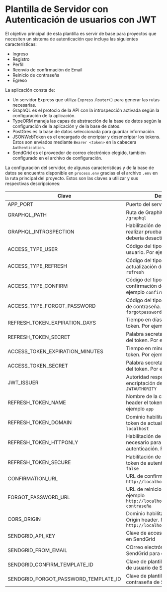 # Plantilla de Servidor con Autenticación de usuarios con JWT

El objetivo principal de esta plantilla es servir de base para proyectos que necesiten un sistema de autenticación que incluya las siguientes características:

* Ingreso
* Registro
* Perfil
* Reenvío de confirmación de Email
* Reinicio de contraseña
* Egreso

La aplicación consta de:
* Un servidor Express que utiliza `Express.Router()` para generar las rutas necesarias.
* GraphQL es el protoclo de la API con la introspección activada según la configuración de la aplicación.
* TypeORM maneja las capas de abstracción de la base de datos según la configuración de la aplicación y de la base de datos.
* PostGres es la base de datos seleccionada para guardar información.
* JSONWebToken es el encargado de encriptar y desencriptar los tokens. Estos son enviados mediante `Bearer <token>` en la cabecera `Authentication`.
* SendGrid es el proveedor de correo electrónico elegido, también configurado en el archivo de configuración.

La configuración del servidor, de algunas características y de la base de datos se encuentra disponible en `process.env` gracias el el archivo `.env` en la ruta principal del proyecto. Estos son las claves a utilizar y sus respectivas descripciones:

| Clave | Descripción |
| ----- | ----------- |
| APP_PORT | Puerto del servidor |
| GRAPHQL_PATH | Ruta de GraphiQL. Por ejemplo `/graphql` |
| GRAPHQL_INTROSPECTION | Habilitación de GraphiQL para realizar pruebas, en producción debería desactivarse |
| ACCESS_TYPE_USER | Código del tipo de acceso de usuario. Por ejemplo `user` |
| ACCESS_TYPE_REFRESH | Código del tipo de acceso de actualización de token. Por ejemplo `refresh` |
| ACCESS_TYPE_CONFIRM | Código del tipo de acceso de confirmación de usuario. Por ejemplo `confirm` |
| ACCESS_TYPE_FORGOT_PASSWORD | Código del tipo de acceso pérdida de contraseña. Por ejemplo `forgotpassword` |
| REFRESH_TOKEN_EXPIRATION_DAYS | Tiempo en días de vigencia del token. Por ejemplo `5` |
| REFRESH_TOKEN_SECRET | Palabra secreta para encriptación del token. Por ejemplo `SUPERSECRET` |
| ACCESS_TOKEN_EXPIRATION_MINUTES | Tiempo en minutos de vigencia del token. Por ejemplo `10` |
| ACCESS_TOKEN_SECRET | Palabra secreta para encriptación del token. Por ejemplo `SUPERSECRET2` |
| JWT_ISSUER | Autoridad responsable de la encriptación del token. Por ejemplo `JWTAUTHORITY` |
| REFRESH_TOKEN_NAME | Nombre de la cookie enviada en el header el token de actualización. Por ejemplo `app` |
| REFRESH_TOKEN_DOMAIN | Dominio habilitado para enviar el token de actualización. Por ejemplo `localhost` |
| REFRESH_TOKEN_HTTPONLY | Habilitación de protocolo HTTP necesario para token de autenticación. Por ejemplo `false` |
| REFRESH_TOKEN_SECURE | Habilitación de SSL necesaria para token de autenticación. Por ejemplo `false` |
| CONFIRMATION_URL | URL de confirmación. Por ejemplo `http://localhost:4000/confirmacion` |
| FORGOT_PASSWORD_URL | URL de reinicio de contraseña. Por ejemplo `http://localhost:4000/olvido-contraseña` |
| CORS_ORIGIN | Dominio habilitado para el Cross-Origin header. Por ejemplo `http://localhost:3000` |
| SENDGRID_API_KEY | Clave de acceso de API. Obtenido en SendGrid |
| SENDGRID_FROM_EMAIL | COrreo electrónico verificado por SendGrid para envío de correos |
| SENDGRID_CONFIRM_TEMPLATE_ID | Clave de plantilla de confirmación de usuario de SendGrid |
| SENDGRID_FORGOT_PASSWORD_TEMPLATE_ID | Clave de plantilla de reinicio de contraseña de SendGrid |

